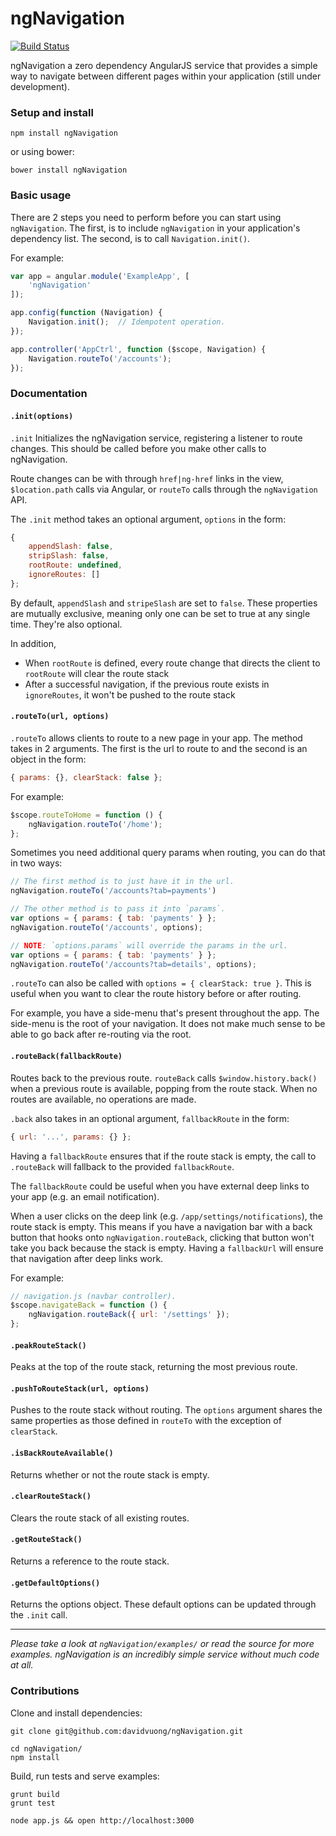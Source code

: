 # ngNavigation
[![Build Status](https://travis-ci.org/davidvuong/ngNavigation.svg?branch=master)](https://travis-ci.org/davidvuong/ngNavigation)

ngNavigation a zero dependency AngularJS service that provides a simple way to navigate between different pages within your application (still under development).

### Setup and install

```
npm install ngNavigation
```

or using bower:

```
bower install ngNavigation
```

### Basic usage

There are 2 steps you need to perform before you can start using `ngNavigation`. The first, is to include `ngNavigation` in your application's dependency list. The second, is to call `Navigation.init()`.

For example:

```js
var app = angular.module('ExampleApp', [
    'ngNavigation'
]);

app.config(function (Navigation) {
    Navigation.init();  // Idempotent operation.
});

app.controller('AppCtrl', function ($scope, Navigation) {
    Navigation.routeTo('/accounts');
});
```

### Documentation

#### `.init(options)`

`.init` Initializes the ngNavigation service, registering a listener to route changes. This should be called before you make other calls to ngNavigation.

Route changes can be with through `href|ng-href` links in the view, `$location.path` calls via Angular, or `routeTo` calls through the `ngNavigation` API.

The `.init` method takes an optional argument, `options` in the form:

```js
{
    appendSlash: false,
    stripSlash: false,
    rootRoute: undefined,
    ignoreRoutes: []
};
```

By default, `appendSlash` and `stripeSlash` are set to `false`. These properties are mutually exclusive, meaning only one can be set to true at any single time. They're also optional.

In addition,

* When `rootRoute` is defined, every route change that directs the client to `rootRoute` will clear the route stack
* After a successful navigation, if the previous route exists in `ignoreRoutes`, it won't be pushed to the route stack

#### `.routeTo(url, options)`

`.routeTo` allows clients to route to a new page in your app. The method takes in 2 arguments. The first is the url to route to and the second is an object in the form:

```js
{ params: {}, clearStack: false };
```

For example:

```js
$scope.routeToHome = function () {
    ngNavigation.routeTo('/home');
};
```

Sometimes you need additional query params when routing, you can do that in two ways:

```js
// The first method is to just have it in the url.
ngNavigation.routeTo('/accounts?tab=payments')

// The other method is to pass it into `params`.
var options = { params: { tab: 'payments' } };
ngNavigation.routeTo('/accounts', options);

// NOTE: `options.params` will override the params in the url.
var options = { params: { tab: 'payments' } };
ngNavigation.routeTo('/accounts?tab=details', options);
```

`.routeTo` can also be called with `options = { clearStack: true }`. This is useful when you want to clear the route history before or after routing.

For example, you have a side-menu that's present throughout the app. The side-menu is the root of your navigation. It does not make much sense to be able to go back after re-routing via the root.

#### `.routeBack(fallbackRoute)`

Routes back to the previous route. `routeBack` calls `$window.history.back()` when a previous route is available, popping from the route stack. When no routes are available, no operations are made.

`.back` also takes in an optional argument, `fallbackRoute` in the form:

```js
{ url: '...', params: {} };
```

Having a `fallbackRoute` ensures that if the route stack is empty, the call to `.routeBack` will fallback to the provided `fallbackRoute`.

The `fallbackRoute` could be useful when you have external deep links to your app (e.g. an email notification).

When a user clicks on the deep link (e.g. `/app/settings/notifications`), the route stack is empty. This means if you have a navigation bar with a back button that hooks onto `ngNavigation.routeBack`, clicking that button won't take you back because the stack is empty. Having a `fallbackUrl` will ensure that navigation after deep links work.

For example:

```js
// navigation.js (navbar controller).
$scope.navigateBack = function () {
    ngNavigation.routeBack({ url: '/settings' });
};
```

#### `.peakRouteStack()`

Peaks at the top of the route stack, returning the most previous route.

#### `.pushToRouteStack(url, options)`

Pushes to the route stack without routing. The `options` argument shares the same properties as those defined in `routeTo` with the exception of `clearStack`.

#### `.isBackRouteAvailable()`

Returns whether or not the route stack is empty.

#### `.clearRouteStack()`

Clears the route stack of all existing routes.

#### `.getRouteStack()`

Returns a reference to the route stack.

#### `.getDefaultOptions()`

Returns the options object. These default options can be updated through the `.init` call.

---

*Please take a look at `ngNavigation/examples/` or read the source for more examples. ngNavigation is an incredibly simple service without much code at all.*

### Contributions

Clone and install dependencies:

```
git clone git@github.com:davidvuong/ngNavigation.git

cd ngNavigation/
npm install
```

Build, run tests and serve examples:

```
grunt build
grunt test

node app.js && open http://localhost:3000
```
